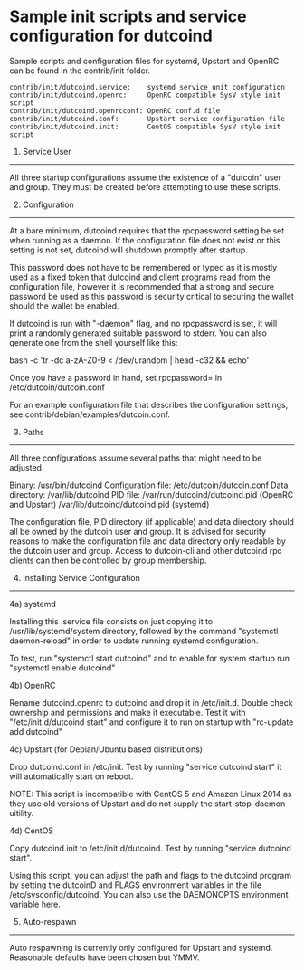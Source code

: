 Sample init scripts and service configuration for dutcoind
==========================================================

Sample scripts and configuration files for systemd, Upstart and OpenRC
can be found in the contrib/init folder.

    contrib/init/dutcoind.service:    systemd service unit configuration
    contrib/init/dutcoind.openrc:     OpenRC compatible SysV style init script
    contrib/init/dutcoind.openrcconf: OpenRC conf.d file
    contrib/init/dutcoind.conf:       Upstart service configuration file
    contrib/init/dutcoind.init:       CentOS compatible SysV style init script

1. Service User
---------------------------------

All three startup configurations assume the existence of a "dutcoin" user
and group.  They must be created before attempting to use these scripts.

2. Configuration
---------------------------------

At a bare minimum, dutcoind requires that the rpcpassword setting be set
when running as a daemon.  If the configuration file does not exist or this
setting is not set, dutcoind will shutdown promptly after startup.

This password does not have to be remembered or typed as it is mostly used
as a fixed token that dutcoind and client programs read from the configuration
file, however it is recommended that a strong and secure password be used
as this password is security critical to securing the wallet should the
wallet be enabled.

If dutcoind is run with "-daemon" flag, and no rpcpassword is set, it will
print a randomly generated suitable password to stderr.  You can also
generate one from the shell yourself like this:

bash -c 'tr -dc a-zA-Z0-9 < /dev/urandom | head -c32 && echo'

Once you have a password in hand, set rpcpassword= in /etc/dutcoin/dutcoin.conf

For an example configuration file that describes the configuration settings,
see contrib/debian/examples/dutcoin.conf.

3. Paths
---------------------------------

All three configurations assume several paths that might need to be adjusted.

Binary:              /usr/bin/dutcoind
Configuration file:  /etc/dutcoin/dutcoin.conf
Data directory:      /var/lib/dutcoind
PID file:            /var/run/dutcoind/dutcoind.pid (OpenRC and Upstart)
                     /var/lib/dutcoind/dutcoind.pid (systemd)

The configuration file, PID directory (if applicable) and data directory
should all be owned by the dutcoin user and group.  It is advised for security
reasons to make the configuration file and data directory only readable by the
dutcoin user and group.  Access to dutcoin-cli and other dutcoind rpc clients
can then be controlled by group membership.

4. Installing Service Configuration
-----------------------------------

4a) systemd

Installing this .service file consists on just copying it to
/usr/lib/systemd/system directory, followed by the command
"systemctl daemon-reload" in order to update running systemd configuration.

To test, run "systemctl start dutcoind" and to enable for system startup run
"systemctl enable dutcoind"

4b) OpenRC

Rename dutcoind.openrc to dutcoind and drop it in /etc/init.d.  Double
check ownership and permissions and make it executable.  Test it with
"/etc/init.d/dutcoind start" and configure it to run on startup with
"rc-update add dutcoind"

4c) Upstart (for Debian/Ubuntu based distributions)

Drop dutcoind.conf in /etc/init.  Test by running "service dutcoind start"
it will automatically start on reboot.

NOTE: This script is incompatible with CentOS 5 and Amazon Linux 2014 as they
use old versions of Upstart and do not supply the start-stop-daemon uitility.

4d) CentOS

Copy dutcoind.init to /etc/init.d/dutcoind. Test by running "service dutcoind start".

Using this script, you can adjust the path and flags to the dutcoind program by
setting the dutcoinD and FLAGS environment variables in the file
/etc/sysconfig/dutcoind. You can also use the DAEMONOPTS environment variable here.

5. Auto-respawn
-----------------------------------

Auto respawning is currently only configured for Upstart and systemd.
Reasonable defaults have been chosen but YMMV.
